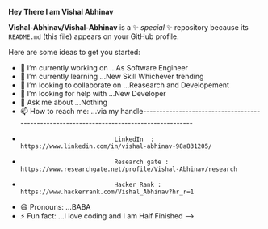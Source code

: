 **Hey There I am Vishal Abhinav**

**Vishal-Abhinav/Vishal-Abhinav** is a ✨ _special_ ✨ repository because its `README.md` (this file) appears on your GitHub profile.

Here are some ideas to get you started:

- 🔭 I’m currently working on ...As Software Engineer
- 🌱 I’m currently learning ...New Skill Whichever trending
- 👯 I’m looking to collaborate on ...Reasearch and Developement
- 🤔 I’m looking for help with ...New Developer
- 💬 Ask me about ...Nothing 
- 📫 How to reach me: ...via my handle-----------------------------------------------------------------------------------------
-                               LinkedIn  : https://www.linkedin.com/in/vishal-abhinav-98a831205/
-                               Research gate : https://www.researchgate.net/profile/Vishal-Abhinav/research
-                               Hacker Rank : https://www.hackerrank.com/Vishal_Abhinav?hr_r=1
- 😄 Pronouns: ...BABA
- ⚡ Fun fact: ...I love coding and I am Half Finished
-->
